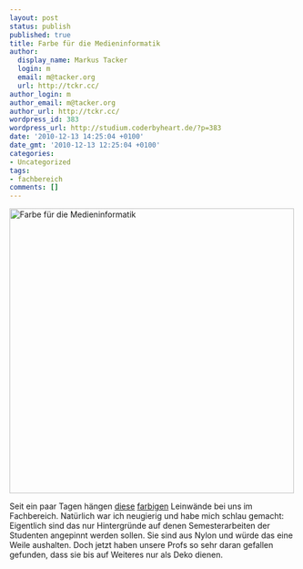 ```yaml
---
layout: post
status: publish
published: true
title: Farbe für die Medieninformatik
author:
  display_name: Markus Tacker
  login: m
  email: m@tacker.org
  url: http://tckr.cc/
author_login: m
author_email: m@tacker.org
author_url: http://tckr.cc/
wordpress_id: 383
wordpress_url: http://studium.coderbyheart.de/?p=383
date: '2010-12-13 14:25:04 +0100'
date_gmt: '2010-12-13 12:25:04 +0100'
categories:
- Uncategorized
tags:
- fachbereich
comments: []
---
```

<p><a href="http://www.flickr.com/photos/tacker/tags/hsrmmifarbleinwaende/"><img src="http://farm6.static.flickr.com/5088/5257370522_70cb733e64.jpg" alt="Farbe für die Medieninformatik" width="500" /></a></p>
<p>Seit ein paar Tagen hängen <a href="http://www.flickr.com/photos/tacker/5257370522/">diese</a> <a href="http://www.flickr.com/photos/tacker/5257371028/">farbigen</a> Leinwände bei uns im Fachbereich. Natürlich war ich neugierig und habe mich schlau gemacht: Eigentlich sind das nur Hintergründe auf denen Semesterarbeiten der Studenten angepinnt werden sollen. Sie sind aus Nylon und würde das eine Weile aushalten. Doch jetzt haben unsere Profs so sehr daran gefallen gefunden, dass sie bis auf Weiteres nur als Deko dienen.</p>
